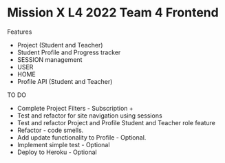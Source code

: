 # Mission X L4 2022 Team 4 Frontend

Features

- Project (Student and Teacher)
- Student Profile and Progress tracker
- SESSION management
- USER 
- HOME
- Profile API (Student and Teacher)

TO DO
- Complete Project Filters - Subscription +
- Test and refactor for site navigation using sessions
- Test and refactor Project and Profile Student and Teacher role feature
- Refactor - code smells.
- Add update functionality to Profile - Optional.
- Implement simple test - Optional
- Deploy to Heroku - Optional


